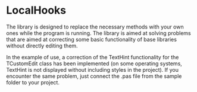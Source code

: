# LocalHooks
The library is designed to replace the necessary methods with your own ones while the program is running. The library is aimed at solving problems that are aimed at correcting some basic functionality of base libraries without directly editing them.

In the example of use, a correction of the TextHint functionality for the TCustomEdit class has been implemented (on some operating systems, TextHint is not displayed without including styles in the project). If you encounter the same problem, just connect the .pas file from the sample folder to your project.
